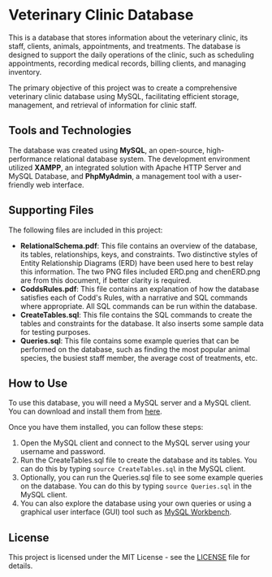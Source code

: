 
# Veterinary Clinic Database

This is a database that stores information about the veterinary clinic, its staff, clients, animals, appointments, and treatments. The database is designed to support the daily operations of the clinic, such as scheduling appointments, recording medical records, billing clients, and managing inventory.

The primary objective of this project was to create a comprehensive veterinary clinic database using MySQL, facilitating efficient storage, management, and retrieval of information for clinic staff.

## Tools and Technologies

The database was created using **MySQL**, an open-source, high-performance relational database system. The development environment utilized **XAMPP**, an integrated solution with Apache HTTP Server and MySQL Database, and **PhpMyAdmin**, a management tool with a user-friendly web interface.

## Supporting Files

The following files are included in this project:

- **RelationalSchema.pdf**: This file contains an overview of the database, its tables, relationships, keys, and constraints. Two distinctive styles of Entity Relationship Diagrams (ERD) have been used here to best relay this information. The two PNG files included ERD.png and chenERD.png are from this document, if better clarity is required.
- **CoddsRules.pdf**: This file contains an explanation of how the database satisfies each of Codd's Rules, with a narrative and SQL commands where appropriate. All SQL commands can be run within the database.
- **CreateTables.sql**: This file contains the SQL commands to create the tables and constraints for the database. It also inserts some sample data for testing purposes.
- **Queries.sql**: This file contains some example queries that can be performed on the database, such as finding the most popular animal species, the busiest staff member, the average cost of treatments, etc.

## How to Use

To use this database, you will need a MySQL server and a MySQL client. You can download and install them from [here](https://dev.mysql.com/downloads/).

Once you have them installed, you can follow these steps:

1. Open the MySQL client and connect to the MySQL server using your username and password.
2. Run the CreateTables.sql file to create the database and its tables. You can do this by typing `source CreateTables.sql` in the MySQL client.
3. Optionally, you can run the Queries.sql file to see some example queries on the database. You can do this by typing `source Queries.sql` in the MySQL client.
4. You can also explore the database using your own queries or using a graphical user interface (GUI) tool such as [MySQL Workbench](https://www.mysql.com/products/workbench/).

## License

This project is licensed under the MIT License - see the [LICENSE](LICENSE) file for details.
